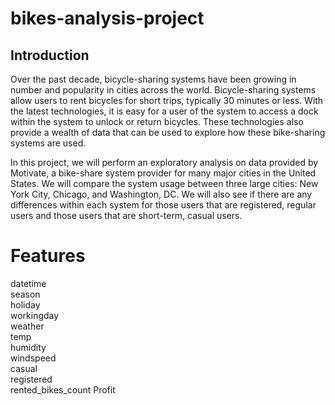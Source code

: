 # bikes-analysis-project 
## Introduction 

Over the past decade, bicycle-sharing systems have been growing in number and popularity in cities across the world. Bicycle-sharing systems allow users to rent bicycles for short trips, typically 30 minutes or less. With the latest technologies, it is easy for a user of the system to access a dock within the system to unlock or return bicycles. These technologies also provide a wealth of data that can be used to explore how these bike-sharing systems are used.

In this project, we will perform an exploratory analysis on data provided by Motivate, a bike-share system provider for many major cities in the United States. We will compare the system usage between three large cities: New York City, Chicago, and Washington, DC. We will also see if there are any differences within each system for those users that are registered, regular users and those users that are short-term, casual users.
# Features 
datetime           
season             
holiday            
workingday         
weather            
temp               
humidity           
windspeed          
casual             
registered         
rented_bikes_count 
Profit   
